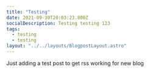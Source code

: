 ```yaml
---
title: "Testing"
date: 2021-09-30T20:03:23.800Z
socialDescription: Testing testing 123
tags:
  - testing
  - testing
layout: "../../layouts/BlogpostLayout.astro"
---
```


Just adding a test post to get rss working for new blog